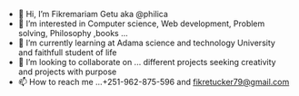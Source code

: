 - 👋 Hi, I’m Fikremariam Getu aka @philica 
- 👀 I’m interested in Computer science, Web development, Problem solving, Philosophy ,books ...
- 🌱 I’m currently learning at Adama science and technology University and faithfull student of life
- 💞️ I’m looking to collaborate on ... different projects seeking creativity and projects with purpose
- 📫 How to reach me ...+251-962-875-596 and fikretucker79@gmail.com

<!---
philica/philica is a ✨ special ✨ repository because its `README.md` (this file) appears on your GitHub profile.
You can click the Preview link to take a look at your changes.
--->
